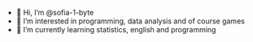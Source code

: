 - 👋 Hi, I’m @sofia-1-byte
- 👀 I’m interested in programming, data analysis and of course games
- 🌱 I’m currently learning statistics, english and programming


<!---
sofia-1-byte/sofia-1-byte is a ✨ special ✨ repository because its `README.md` (this file) appears on your GitHub profile.
You can click the Preview link to take a look at your changes.
--->
